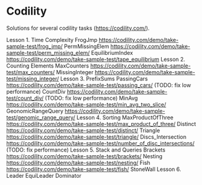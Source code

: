 # Codility
Solutions for several codility tasks (https://codility.com/). 

Lesson 1. Time Complexity
    FrogJmp  https://codility.com/demo/take-sample-test/frog_jmp/
    PermMissingElem https://codility.com/demo/take-sample-test/perm_missing_elem/
    EquilibriumIndex  https://codility.com/demo/take-sample-test/tape_equilibrium
Lesson 2. Counting Elements
    MaxCounters https://codility.com/demo/take-sample-test/max_counters/
    MissingInteger https://codility.com/demo/take-sample-test/missing_integer/
Lesson 3. PrefixSums
    PassingCars https://codility.com/demo/take-sample-test/passing_cars/ (TODO: fix low performance)
    CountDiv https://codility.com/demo/take-sample-test/count_div/ (TODO: fix low performance)
    MinAvg https://codility.com/demo/take-sample-test/min_avg_two_slice/
    GeonomicRangeQuery https://codility.com/demo/take-sample-test/genomic_range_query/
Lesson 4. Sorting
    MaxProductOfThree https://codility.com/demo/take-sample-test/max_product_of_three/
    Distinct https://codility.com/demo/take-sample-test/distinct/
    Triangle https://codility.com/demo/take-sample-test/triangle/
    Discs_Intersection https://codility.com/demo/take-sample-test/number_of_disc_intersections/ (TODO: fix performance)
Lesson 5. Stack and Queries
    Brackets https://codility.com/demo/take-sample-test/brackets/
    Nesting https://codility.com/demo/take-sample-test/nesting/
    Fish https://codility.com/demo/take-sample-test/fish/
    StoneWall
Lesson 6. Leader
    EquiLeader
    Dominator
    
